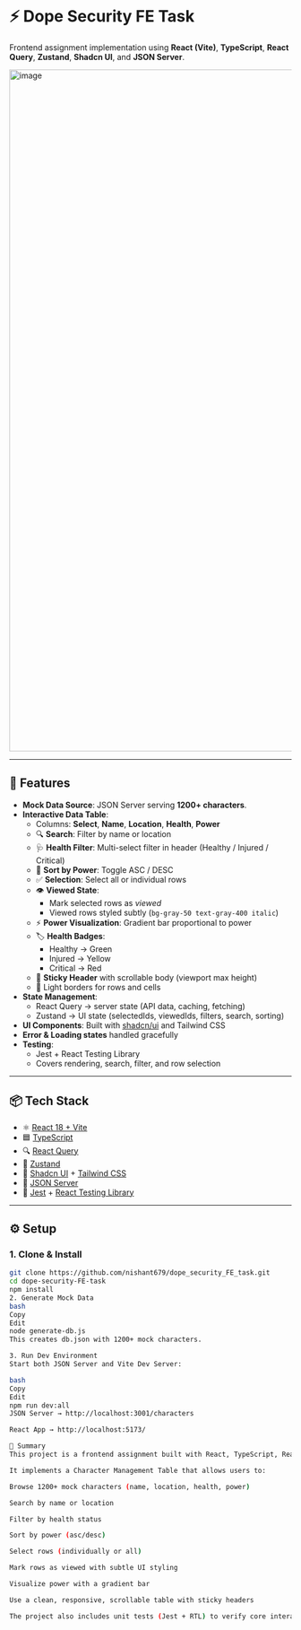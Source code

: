 # ⚡ Dope Security FE Task

Frontend assignment implementation using **React (Vite)**, **TypeScript**, **React Query**, **Zustand**, **Shadcn UI**, and **JSON Server**.  

<img width="3102" height="1216" alt="image" src="https://github.com/user-attachments/assets/5eab679b-325b-46de-ae0a-04babd79e983" />


---

## 🚀 Features

- **Mock Data Source**: JSON Server serving **1200+ characters**.
- **Interactive Data Table**:
  - Columns: **Select**, **Name**, **Location**, **Health**, **Power**
  - 🔍 **Search**: Filter by name or location
  - 🩺 **Health Filter**: Multi-select filter in header (Healthy / Injured / Critical)
  - 🔽 **Sort by Power**: Toggle ASC / DESC
  - ✅ **Selection**: Select all or individual rows
  - 👁 **Viewed State**:
    - Mark selected rows as *viewed*
    - Viewed rows styled subtly (`bg-gray-50 text-gray-400 italic`)
  - ⚡ **Power Visualization**: Gradient bar proportional to power
  - 🏷 **Health Badges**:
    - Healthy → Green
    - Injured → Yellow
    - Critical → Red
  - 📌 **Sticky Header** with scrollable body (viewport max height)
  - 🎨 Light borders for rows and cells
- **State Management**:
  - React Query → server state (API data, caching, fetching)
  - Zustand → UI state (selectedIds, viewedIds, filters, search, sorting)
- **UI Components**: Built with [shadcn/ui](https://ui.shadcn.com/) and Tailwind CSS
- **Error & Loading states** handled gracefully
- **Testing**:
  - Jest + React Testing Library
  - Covers rendering, search, filter, and row selection

---

## 📦 Tech Stack

- ⚛ [React 18 + Vite](https://vitejs.dev/)
- 🟦 [TypeScript](https://www.typescriptlang.org/)
- 🔍 [React Query](https://tanstack.com/query)
- 🐻 [Zustand](https://zustand-demo.pmnd.rs/)
- 🎨 [Shadcn UI](https://ui.shadcn.com/) + [Tailwind CSS](https://tailwindcss.com/)
- 📡 [JSON Server](https://github.com/typicode/json-server)
- 🧪 [Jest](https://jestjs.io/) + [React Testing Library](https://testing-library.com/)

---

## ⚙️ Setup

### 1. Clone & Install
```bash
git clone https://github.com/nishant679/dope_security_FE_task.git
cd dope-security-FE-task
npm install
2. Generate Mock Data
bash
Copy
Edit
node generate-db.js
This creates db.json with 1200+ mock characters.

3. Run Dev Environment
Start both JSON Server and Vite Dev Server:

bash
Copy
Edit
npm run dev:all
JSON Server → http://localhost:3001/characters

React App → http://localhost:5173/

📖 Summary
This project is a frontend assignment built with React, TypeScript, React Query, Zustand, Tailwind CSS, and Shadcn UI, powered by a JSON Server mock API.

It implements a Character Management Table that allows users to:

Browse 1200+ mock characters (name, location, health, power)

Search by name or location

Filter by health status

Sort by power (asc/desc)

Select rows (individually or all)

Mark rows as viewed with subtle UI styling

Visualize power with a gradient bar

Use a clean, responsive, scrollable table with sticky headers

The project also includes unit tests (Jest + RTL) to verify core interactions.

